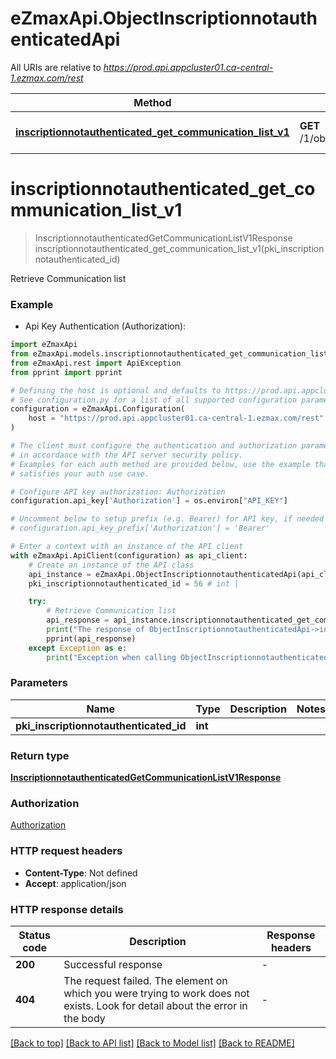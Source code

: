 # eZmaxApi.ObjectInscriptionnotauthenticatedApi

All URIs are relative to *https://prod.api.appcluster01.ca-central-1.ezmax.com/rest*

Method | HTTP request | Description
------------- | ------------- | -------------
[**inscriptionnotauthenticated_get_communication_list_v1**](ObjectInscriptionnotauthenticatedApi.md#inscriptionnotauthenticated_get_communication_list_v1) | **GET** /1/object/inscriptionnotauthenticated/{pkiInscriptionnotauthenticatedID}/getCommunicationList | Retrieve Communication list


# **inscriptionnotauthenticated_get_communication_list_v1**
> InscriptionnotauthenticatedGetCommunicationListV1Response inscriptionnotauthenticated_get_communication_list_v1(pki_inscriptionnotauthenticated_id)

Retrieve Communication list



### Example

* Api Key Authentication (Authorization):

```python
import eZmaxApi
from eZmaxApi.models.inscriptionnotauthenticated_get_communication_list_v1_response import InscriptionnotauthenticatedGetCommunicationListV1Response
from eZmaxApi.rest import ApiException
from pprint import pprint

# Defining the host is optional and defaults to https://prod.api.appcluster01.ca-central-1.ezmax.com/rest
# See configuration.py for a list of all supported configuration parameters.
configuration = eZmaxApi.Configuration(
    host = "https://prod.api.appcluster01.ca-central-1.ezmax.com/rest"
)

# The client must configure the authentication and authorization parameters
# in accordance with the API server security policy.
# Examples for each auth method are provided below, use the example that
# satisfies your auth use case.

# Configure API key authorization: Authorization
configuration.api_key['Authorization'] = os.environ["API_KEY"]

# Uncomment below to setup prefix (e.g. Bearer) for API key, if needed
# configuration.api_key_prefix['Authorization'] = 'Bearer'

# Enter a context with an instance of the API client
with eZmaxApi.ApiClient(configuration) as api_client:
    # Create an instance of the API class
    api_instance = eZmaxApi.ObjectInscriptionnotauthenticatedApi(api_client)
    pki_inscriptionnotauthenticated_id = 56 # int | 

    try:
        # Retrieve Communication list
        api_response = api_instance.inscriptionnotauthenticated_get_communication_list_v1(pki_inscriptionnotauthenticated_id)
        print("The response of ObjectInscriptionnotauthenticatedApi->inscriptionnotauthenticated_get_communication_list_v1:\n")
        pprint(api_response)
    except Exception as e:
        print("Exception when calling ObjectInscriptionnotauthenticatedApi->inscriptionnotauthenticated_get_communication_list_v1: %s\n" % e)
```



### Parameters


Name | Type | Description  | Notes
------------- | ------------- | ------------- | -------------
 **pki_inscriptionnotauthenticated_id** | **int**|  | 

### Return type

[**InscriptionnotauthenticatedGetCommunicationListV1Response**](InscriptionnotauthenticatedGetCommunicationListV1Response.md)

### Authorization

[Authorization](../README.md#Authorization)

### HTTP request headers

 - **Content-Type**: Not defined
 - **Accept**: application/json

### HTTP response details

| Status code | Description | Response headers |
|-------------|-------------|------------------|
**200** | Successful response |  -  |
**404** | The request failed. The element on which you were trying to work does not exists. Look for detail about the error in the body |  -  |

[[Back to top]](#) [[Back to API list]](../README.md#documentation-for-api-endpoints) [[Back to Model list]](../README.md#documentation-for-models) [[Back to README]](../README.md)


